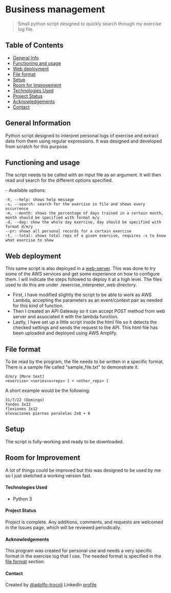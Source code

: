 # Business management
> Small python script designed to quickly search through my exercise log file.

## Table of Contents
* [General Info](#general-information)
* [Functioning and usage](#functioning-and-usage)
* [Web deployment](#web-deployment)
* [File format](#file-format)
* [Setup](#setup)
* [Room for Improvement](#room-for-improvement)
* [Technologies Used](#technologies-used)
* [Project Status](#project-status)
* [Acknowledgements](#acknowledgements)
* [Contact](#contact)


## General Information
Python script designed to interpret personal logs of exercise and extract data from them using regular expressions. It was designed and developed from scratch for this purpose.

## Functioning and usage
The script needs to be called with an input file as an argument. It will then read and search for the different options specified.

\- Available options:

	-h, --help: shows help message
	-s, --search: search for the exercise in file and shows every occurrence
	-m, --month: shows the percentage of days trained in a certain month, month should be specified with format m/y
	-d, --day: show the whole day exercise, day should be specified with format d/m/y
	--pr: shows all personal records for a certain exercise
	-t, --total: shows total reps of a given exercise, requires -s to know what exercise to show

## Web deployment
This same script is also deployed in a [web-server](#https://dev6981.d2qnjwwk6ymm5j.amplifyapp.com/). This was done to try some of the AWS services and get some experience on how to configure them. I will indicate the steps followed to deploy it at a high level. The files used to do this are under ./exercise_interpreter_web directory.
- First, I have modified slightly the script to be able to work as AWS Lambda, accepting the parameters as an event/context pair as needed for this kind of function.
- Then I created an API Gateway so it can accept POST method from web server and associated it with the lambda function.
- Lastly, I have set up a little script inside the html file so it detects the checked settings and sends the request to the API. This html file has been uploaded and deployed using AWS Amplify.

## File format
To be read by the program, the file needs to be written in a specific format. There is a sample file called "sample_file.txt" to demonstrate it.

	d/m/y [More text]
	<exercise> <series>x<reps> [ + <other_reps> ]

A short example would be the following:

	31/7/22 (Domingo)
	fondos 3x12
	flexiones 3x12
	elevaciones piernas paralelas 2x8 + 6

## Setup
The script is fully-working and ready to be downloaded.

## Room for Improvement
A lot of things could be improved but this was designed to be used by me so I just sketched a working version fast.

#### Technologies Used
- Python 3

#### Project Status
Project is complete. Any additions, comments, and requests are welcomed in the Issues page, which will be reviewed periodically.

#### Acknowledgements
This program was created for personal use and needs a very specific format in the exercise log that I use. The needed format is specified in the [file format](#file-format) section.

#### Contact
Created by [@adolfo-trocoli](github.com/adolfo-trocoli)
LinkedIn [profile](https://www.linkedin.com/in/adolfo-trocol%C3%AD-naranjo-a07250224)
